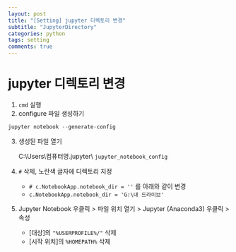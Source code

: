 ```yaml
---
layout: post
title: "[Setting] jupyter 디렉토리 변경"
subtitle: "JupyterDirectory"
categories: python
tags: setting
comments: true
---
```


# jupyter 디렉토리 변경

1. `cmd` 실행
2. configure 파일 생성하기
```python
jupyter notebook --generate-config
```
3. 생성된 파일 열기

    C:\Users\컴퓨터명\.jupyter\ `jupyter_notebook_config`

4. `#` 삭제, 노란색 글자에 디렉토리 지정

    * `# c.NotebookApp.notebook_dir = ''` 를 아래와 같이 변경
    * `c.NotebookApp.notebook_dir = 'G:\내 드라이브'`

5. Jupyter Notebook 우클릭 > 파일 위치 열기 > Jupyter (Anaconda3) 우클릭 > 속성
    * [대상]의 `"%USERPROFILE%/"` 삭제
    * [시작 위치]의 `%HOMEPATH%` 삭제
